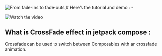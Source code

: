 ![From fade-ins to fade-outs,](https://github.com/Aniket-Chugh/Navigation_through_crossfade_jetpackCompose/assets/149312276/03509276-29e9-4735-969d-ffd186b876dd)# Here's the tutorial and demo : - 

[![Watch the video](https://github.com/Aniket-Chugh/Navigation_through_crossfade_jetpackCompose/raw/main/assets/149312276/8534e329-669c-4235-a99a-e98e6e5a1461.png)](https://www.youtube.com/watch?v=_tXqBkEagPM)


## What is CrossFade effect in jetpack compose :

Crossfade can be used to switch between Composables with an crossfade animation.


